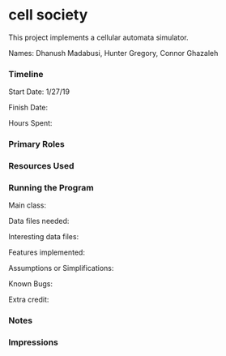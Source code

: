 cell society
====

This project implements a cellular automata simulator.

Names: Dhanush Madabusi, Hunter Gregory, Connor Ghazaleh

### Timeline

Start Date: 1/27/19

Finish Date: 

Hours Spent:

### Primary Roles


### Resources Used


### Running the Program

Main class:

Data files needed: 

Interesting data files:

Features implemented:

Assumptions or Simplifications:

Known Bugs:

Extra credit:


### Notes


### Impressions

